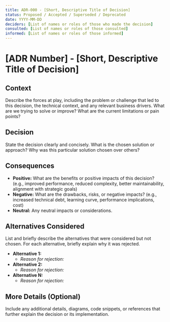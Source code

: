 ```yaml
---
title: ADR-000 - [Short, Descriptive Title of Decision]
status: Proposed / Accepted / Superseded / Deprecated
date: YYYY-MM-DD
deciders: [List of names or roles of those who made the decision]
consulted: [List of names or roles of those consulted]
informed: [List of names or roles of those informed]
---
```


# [ADR Number] - [Short, Descriptive Title of Decision]

## Context

Describe the forces at play, including the problem or challenge that led to this decision, the technical context, and any relevant business drivers. What are we trying to solve or improve? What are the current limitations or pain points?

## Decision

State the decision clearly and concisely. What is the chosen solution or approach? Why was this particular solution chosen over others?

## Consequences

* **Positive:** What are the benefits or positive impacts of this decision? (e.g., improved performance, reduced complexity, better maintainability, alignment with strategic goals)
* **Negative:** What are the drawbacks, risks, or negative impacts? (e.g., increased technical debt, learning curve, performance implications, cost)
* **Neutral:** Any neutral impacts or considerations.

## Alternatives Considered

List and briefly describe the alternatives that were considered but not chosen. For each alternative, briefly explain why it was rejected.

* **Alternative 1:**
    * *Reason for rejection:*
* **Alternative 2:**
    * *Reason for rejection:*
* **Alternative N:**
    * *Reason for rejection:*

## More Details (Optional)

Include any additional details, diagrams, code snippets, or references that further explain the decision or its implementation.

